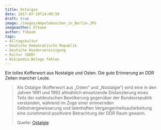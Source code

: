 ```yaml
---
title: Ostalgie
date: 2017-07-19T14:00:59
draft: true
image: /images/Ampelmännchen_in_Berlin.JPG
imageauthor: Elkawe
author: fnbaum
tags:
- Alltagskultur
- Deutsche Demokratische Republik
- Deutsche Wiedervereinigung
- Kultur (DDR)
- Wikipedia:Belege fehlen
---
```


Ein tolles Kofferwort aus Nostalgie und Osten. Die gute Erinnerung an DDR
Zeiten mancher Leute.


> Als Ostalgie (Kofferwort aus „Osten“ und „Nostalgie“) wird eine in den Jahren
> 1991 und 1992 allmählich einsetzende Distanzierung eines Teils der
> ostdeutschen Bevölkerung gegenüber der Bundesrepublik verstanden, während im
> Zuge einer erinnernden Selbstvergewisserung und laienhaften
> Vergangenheitsaufarbeitung eine zunehmend positivere Betrachtung der DDR Raum
> gewann.
>
> Quelle: [Ostalgie](https://de.wikipedia.org/wiki/Ostalgie)

